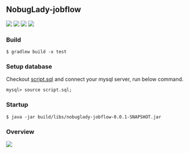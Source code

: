 ## NobugLady-jobflow
![](https://img.shields.io/badge/license-Apache2.0-yellow)
![](https://img.shields.io/badge/database-Mysql10.4.13-red)
![](https://img.shields.io/badge/build-Gradle7.4.1-green)
![](https://img.shields.io/badge/framework-SpringBoot2.6.2-blue)
### Build
```
$ gradlew build -x test 
```
### Setup database
Checkout [script.sql](https://github.com/nobuglady/nobuglady-jobflow-db/blob/main/script.sql) and connect your mysql server, run below command.
```
mysql> source script.sql;
```
### Startup
```
$ java -jar build/libs/nobuglady-jobflow-0.0.1-SNAPSHOT.jar 
```
### Overview
![](https://github.com/nobuglady/nobuglady-jobflow/blob/main/readme/2.gif?raw=true)

